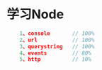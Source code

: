 学习Node
====
```js
	1、console		// 100%
	2、url			// 100%
	3、querystring	// 100%
	4、events		// 80%
	5、http			// 10%
```